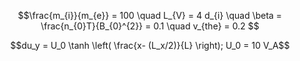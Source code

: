 $$\frac{m_{i}}{m_{e}} = 100 \quad L_{V} = 4 d_{i} \quad \beta = \frac{n_{0}T}{B_{0}^{2}} = 0.1 \quad v_{the} = 0.2  $$

$$du_y = U_0 \tanh \left( \frac{x- (L_x/2)}{L} \right); U_0 = 10 V_A$$







